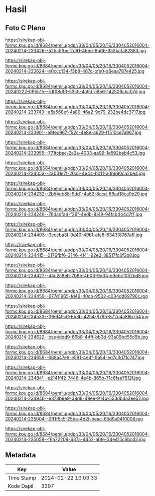 # Hasil

## Foto C Plano

https://sirekap-obj-formc.kpu.go.id/8684/pemilu/pdpr/33/04/05/20/16/3304052016004-20240214-233426--525c5fbe-2d91-46ee-8b66-353bcfa82883.jpg

https://sirekap-obj-formc.kpu.go.id/8684/pemilu/pdpr/33/04/05/20/16/3304052016004-20240214-233624--e0ccc134-f3b8-487c-bfe0-a6eaa787e425.jpg

https://sirekap-obj-formc.kpu.go.id/8684/pemilu/pdpr/33/04/05/20/16/3304052016004-20240222-095515--7df08df0-53c5-4a9d-a856-142509abc07d.jpg

https://sirekap-obj-formc.kpu.go.id/8684/pemilu/pdpr/33/04/05/20/16/3304052016004-20240214-233743--a5a568ef-4a80-46a2-9c79-232be4dc3717.jpg

https://sirekap-obj-formc.kpu.go.id/8684/pemilu/pdpr/33/04/05/20/16/3304052016004-20240214-233901--a9fec967-f52c-4e8e-a629-f1510ce7a967.jpg

https://sirekap-obj-formc.kpu.go.id/8684/pemilu/pdpr/33/04/05/20/16/3304052016004-20240214-233955--771fcbec-2a2a-4003-ae99-1e592beb4c53.jpg

https://sirekap-obj-formc.kpu.go.id/8684/pemilu/pdpr/33/04/05/20/16/3304052016004-20240214-234053--23031e7f-26a5-4e44-b011-a0b990ca2be4.jpg

https://sirekap-obj-formc.kpu.go.id/8684/pemilu/pdpr/33/04/05/20/16/3304052016004-20240214-234232--2b54cb88-9dd1-4a62-8ecd-66ad18ca9b29.jpg

https://sirekap-obj-formc.kpu.go.id/8684/pemilu/pdpr/33/04/05/20/16/3304052016004-20240214-234246--76dadfa4-f36f-4edb-8a19-94fab444d7f1.jpg

https://sirekap-obj-formc.kpu.go.id/8684/pemilu/pdpr/33/04/05/20/16/3304052016004-20240214-234403--3eccba3f-9d40-49b1-afc6-6343f8767aff.jpg

https://sirekap-obj-formc.kpu.go.id/8684/pemilu/pdpr/33/04/05/20/16/3304052016004-20240214-234415--0176fbf6-3146-4f41-92e2-38517fc6f3b8.jpg

https://sirekap-obj-formc.kpu.go.id/8684/pemilu/pdpr/33/04/05/20/16/3304052016004-20240214-234427--44c2c8eb-7b9e-4b03-9d34-e3ebc1052bd8.jpg

https://sirekap-obj-formc.kpu.go.id/8684/pemilu/pdpr/33/04/05/20/16/3304052016004-20240214-234459--677d1965-fd46-40cb-9502-d034dd69796c.jpg

https://sirekap-obj-formc.kpu.go.id/8684/pemilu/pdpr/33/04/05/20/16/3304052016004-20240214-234533--f95649c6-6b3b-4254-9795-872d4a86b754.jpg

https://sirekap-obj-formc.kpu.go.id/8684/pemilu/pdpr/33/04/05/20/16/3304052016004-20240214-234622--bae4ddd9-66b8-44ff-bb3d-93a09bd55d9b.jpg

https://sirekap-obj-formc.kpu.go.id/8684/pemilu/pdpr/33/04/05/20/16/3304052016004-20240214-234659--688a47e6-e591-4e4f-9a54-ed7c3d71c747.jpg

https://sirekap-obj-formc.kpu.go.id/8684/pemilu/pdpr/33/04/05/20/16/3304052016004-20240214-234841--e2141f42-7448-4e4b-865b-71c6fae7512f.jpg

https://sirekap-obj-formc.kpu.go.id/8684/pemilu/pdpr/33/04/05/20/16/3304052016004-20240214-234946--e378b9e9-38d8-49ee-914b-553db4a3ee52.jpg

https://sirekap-obj-formc.kpu.go.id/8684/pemilu/pdpr/33/04/05/20/16/3304052016004-20240214-235004--0ff1f5c5-25ba-4d2f-beac-65d9a94f0008.jpg

https://sirekap-obj-formc.kpu.go.id/8684/pemilu/pdpr/33/04/05/20/16/3304052016004-20240214-235058--f6a72204-637a-4452-abfe-34e415c6bcd3.jpg


## Metadata

| Key        | Value               |
| ---------- | ------------------- |
| Time Stamp | 2024-02-22 10:03:33 |
| Kode Dapil | 3307                |



